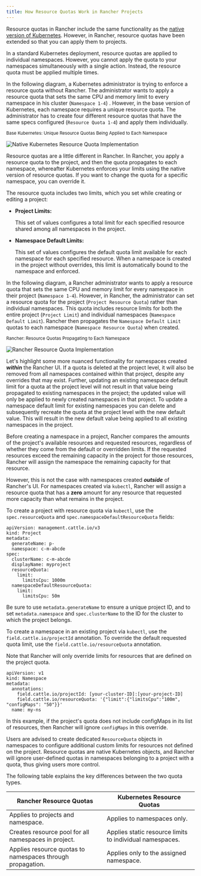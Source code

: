 ```yaml
---
title: How Resource Quotas Work in Rancher Projects
---
```


Resource quotas in Rancher include the same functionality as the [native version of Kubernetes](https://kubernetes.io/docs/concepts/policy/resource-quotas/). However, in Rancher, resource quotas have been extended so that you can apply them to projects.

In a standard Kubernetes deployment, resource quotas are applied to individual namespaces. However, you cannot apply the quota to your namespaces simultaneously with a single action. Instead, the resource quota must be applied multiple times.

In the following diagram, a Kubernetes administrator is trying to enforce a resource quota without Rancher. The administrator wants to apply a resource quota that sets the same CPU and memory limit to every namespace in his cluster (`Namespace 1-4`) . However, in the base version of Kubernetes, each namespace requires a unique resource quota. The administrator has to create four different resource quotas that have the same specs configured (`Resource Quota 1-4`) and apply them individually.

<sup>Base Kubernetes: Unique Resource Quotas Being Applied to Each Namespace</sup>

![Native Kubernetes Resource Quota Implementation](/img/kubernetes-resource-quota.svg)

Resource quotas are a little different in Rancher. In Rancher, you apply a resource quota to the project, and then the quota propagates to each namespace, whereafter Kubernetes enforces your limits using the native version of resource quotas. If you want to change the quota for a specific namespace, you can override it.

The resource quota includes two limits, which you set while creating or editing a project:
<a id="project-limits"></a>

- **Project Limits:**

    This set of values configures a total limit for each specified resource shared among all namespaces in the project.

- **Namespace Default Limits:**

    This set of values configures the default quota limit available for each namespace for each specified resource.
    When a namespace is created in the project without overrides, this limit is automatically bound to the namespace and enforced.


In the following diagram, a Rancher administrator wants to apply a resource quota that sets the same CPU and memory limit for every namespace in their project (`Namespace 1-4`). However, in Rancher, the administrator can set a resource quota for the project (`Project Resource Quota`) rather than individual namespaces. This quota includes resource limits for both the entire project (`Project Limit`) and individual namespaces (`Namespace Default Limit`). Rancher then propagates the `Namespace Default Limit` quotas to each namespace (`Namespace Resource Quota`) when created.

<sup>Rancher: Resource Quotas Propagating to Each Namespace</sup>

![Rancher Resource Quota Implementation](/img/rancher-resource-quota.png)

Let's highlight some more nuanced functionality for namespaces created **_within_** the Rancher UI. If a quota is deleted at the project level, it will also be removed from all namespaces contained within that project, despite any overrides that may exist. Further, updating an existing namespace default limit for a quota at the project level will not result in that value being propagated to existing namespaces in the project; the updated value will only be applied to newly created namespaces in that project. To update a namespace default limit for existing namespaces you can delete and subsequently recreate the quota at the project level with the new default value. This will result in the new default value being applied to all existing namespaces in the project.

Before creating a namespace in a project, Rancher compares the amounts of the project's available resources and requested resources, regardless of whether they come from the default or overridden limits.
If the requested resources exceed the remaining capacity in the project for those resources, Rancher will assign the namespace the remaining capacity for that resource.

However, this is not the case with namespaces created **_outside_** of Rancher's UI. For namespaces created via `kubectl`, Rancher
will assign a resource quota that has a **zero** amount for any resource that requested more capacity than what remains in the project.

To create a project with resource quota via `kubectl`, use the `spec.resourceQuota` and `spec.namespaceDefaultResourceQuota` fields:

```
apiVersion: management.cattle.io/v3
kind: Project
metadata:
  generateName: p-
  namespace: c-m-abcde
spec:
  clusterName: c-m-abcde
  displayName: myproject
  resourceQuota:
    limit:
      limitsCpu: 1000m
  namespaceDefaultResourceQuota:
    limit:
      limitsCpu: 50m
```

Be sure to use `metadata.generateName` to ensure a unique project ID, and to set `metadata.namespace` and `spec.clusterName` to the ID for the cluster to which the project belongs.

To create a namespace in an existing project via `kubectl`, use the `field.cattle.io/projectId` annotation. To override the default
requested quota limit, use the `field.cattle.io/resourceQuota` annotation.

Note that Rancher will only override limits for resources that are defined on the project quota.

```
apiVersion: v1
kind: Namespace
metadata:
  annotations:
    field.cattle.io/projectId: [your-cluster-ID]:[your-project-ID]
    field.cattle.io/resourceQuota: '{"limit":{"limitsCpu":"100m", "configMaps": "50"}}'
  name: my-ns
```
In this example, if the project's quota does not include configMaps in its list of resources, then Rancher will ignore `configMaps` in this override.

Users are advised to create dedicated `ResourceQuota` objects in namespaces to configure additional custom limits for resources not defined on the project.
Resource quotas are native Kubernetes objects, and Rancher will ignore user-defined quotas in namespaces belonging to a project with a quota,
thus giving users more control.

The following table explains the key differences between the two quota types.

| Rancher Resource Quotas                                    | Kubernetes Resource Quotas                               |
| ---------------------------------------------------------- | -------------------------------------------------------- |
| Applies to projects and namespace.                         | Applies to namespaces only.                              |
| Creates resource pool for all namespaces in project.       | Applies static resource limits to individual namespaces. |
| Applies resource quotas to namespaces through propagation. | Applies only to the assigned namespace.
